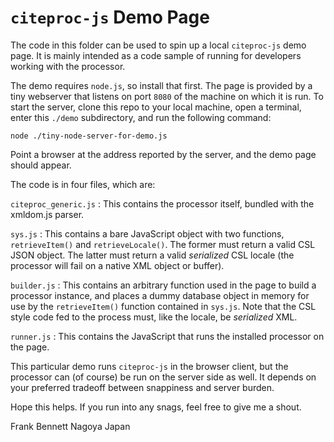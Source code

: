 # `citeproc-js` Demo Page

The code in this folder can be used to spin up a local `citeproc-js`
demo page.  It is mainly intended as a code sample of running for
developers working with the processor.

The demo requires `node.js`, so install that first. The page is
provided by a tiny webserver that listens on port `8080` of the
machine on which it is run. To start the server, clone this repo to
your local machine, open a terminal, enter this `./demo` subdirectory,
and run the following command:

    node ./tiny-node-server-for-demo.js

Point a browser at the address reported by the server, and the
demo page should appear.

The code is in four files, which are:

`citeproc_generic.js`
: This contains the processor itself, bundled with the xmldom.js parser.

`sys.js`
: This contains a bare JavaScript object with two functions, `retrieveItem()` and `retrieveLocale()`. The former must return a valid CSL JSON object. The latter must return a valid *serialized* CSL locale (the processor will fail on a native XML object or buffer).

`builder.js`
: This contains an arbitrary function used in the page to build a processor instance, and places a dummy database object in memory for use by the `retrieveItem()` function contained in `sys.js`. Note that the CSL style code fed to the process must, like the locale, be *serialized* XML.

`runner.js`
: This contains the JavaScript that runs the installed processor on the page.

This particular demo runs `citeproc-js` in the browser client, but the processor
can (of course) be run on the server side as well. It depends on your preferred
tradeoff between snappiness and server burden.

Hope this helps. If you run into any snags, feel free to give me a shout.

Frank Bennett
Nagoya
Japan
